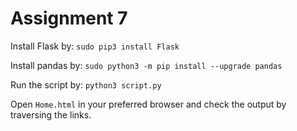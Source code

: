 # Assignment 7

Install Flask by:
`sudo pip3 install Flask`

Install pandas by:
`sudo python3 -m pip install --upgrade pandas`

Run the script by:
`python3 script.py`

Open `Home.html` in your preferred browser and check the output by traversing the links.
